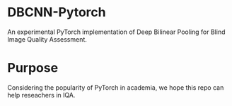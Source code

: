 # DBCNN-Pytorch
An experimental PyTorch implementation of Deep Bilinear Pooling for Blind Image Quality Assessment.

# Purpose
Considering the popularity of PyTorch in academia, we hope this repo can help reseachers in IQA.
